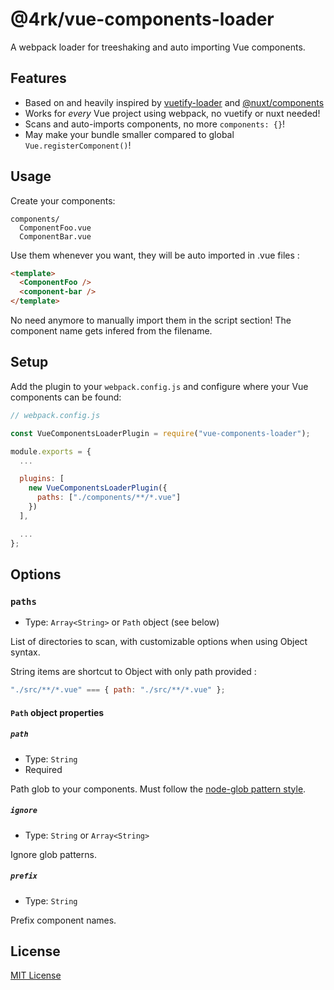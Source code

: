 # @4rk/vue-components-loader

A webpack loader for treeshaking and auto importing Vue components.

## Features

- Based on and heavily inspired by [vuetify-loader](https://github.com/vuetifyjs/vuetify-loader) and [@nuxt/components](https://github.com/nuxt/components)
- Works for _every_ Vue project using webpack, no vuetify or nuxt needed!
- Scans and auto-imports components, no more `components: {}`!
- May make your bundle smaller compared to global `Vue.registerComponent()`!

## Usage

Create your components:

```
components/
  ComponentFoo.vue
  ComponentBar.vue
```

Use them whenever you want, they will be auto imported in .vue files :

```html
<template>
  <ComponentFoo />
  <component-bar />
</template>
```

No need anymore to manually import them in the script section! The component name gets infered from the filename.

## Setup

Add the plugin to your `webpack.config.js` and configure where your Vue components can be found:

```javascript
// webpack.config.js

const VueComponentsLoaderPlugin = require("vue-components-loader");

module.exports = {
  ...

  plugins: [
    new VueComponentsLoaderPlugin({
      paths: ["./components/**/*.vue"]
    })
  ],

  ...
};
```

## Options

### `paths`

- Type: `Array<String>` or `Path` object (see below)

List of directories to scan, with customizable options when using Object syntax.

String items are shortcut to Object with only path provided :

```javascript
"./src/**/*.vue" === { path: "./src/**/*.vue" };
```

#### `Path` object properties

##### `path`

- Type: `String`
- Required

Path glob to your components. Must follow the [node-glob pattern style](https://github.com/isaacs/node-glob#glob-primer).

##### `ignore`

- Type: `String` or `Array<String>`

Ignore glob patterns.

##### `prefix`

- Type: `String`

Prefix component names.

## License

[MIT License](LICENSE)
